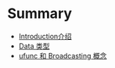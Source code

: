 # Summary

* [Introduction介绍](README.md)
* [Data 类型](chapter1.md)
* [ufunc 和 Broadcasting 概念](ufunc-broadcasting.md)

